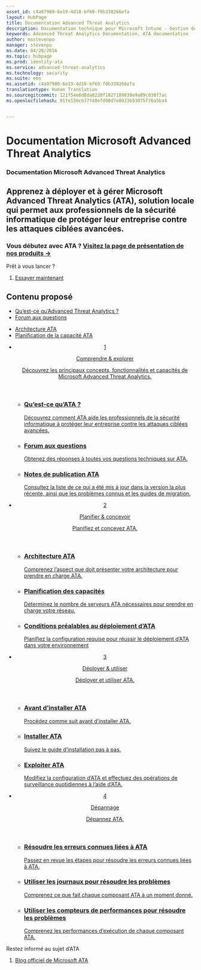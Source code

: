 ```yaml
---
asset_id: c4a97980-6e19-4d10-bf69-f0b338266efa
layout: HubPage
title: Documentation Advanced Threat Analytics
description: Documentation technique pour Microsoft Intune - Gestion des applications et des appareils mobiles
keywords: Advanced Threat Analytics Documentation, ATA documentation
author: msstevenpo
manager: stevenpo
ms.date: 04/28/2016
ms.topic: hubpage
ms.prod: identity-ata
ms.service: advanced-threat-analytics
ms.technology: security
ms.suite: ems
ms.assetid: c4a97980-6e19-4d10-bf69-f0b338266efa
translationtype: Human Translation
ms.sourcegitcommit: 121f54e6d8da8220f1827188039e9a89c038f7ac
ms.openlocfilehash: 91fe130cb37f40efd90d7e8023b93075f76a5ba4


---
```

# Documentation Microsoft Advanced Threat Analytics
<article id="main">
    <section id="hero-content">
      <h1>Documentation Microsoft Advanced Threat Analytics</h1>
      <h2>Apprenez à déployer et à gérer Microsoft Advanced Threat Analytics (ATA), solution locale qui permet aux professionnels de la sécurité informatique de protéger leur entreprise contre les attaques ciblées avancées.</h2>
      <h3>Vous débutez avec ATA ? <a href="http://go.microsoft.com/fwlink/?LinkId=816859" target="_blank">Visitez la page de présentation de nos produits &rarr;</a></h3>
    </section>
    <aside class="alert section-border">
      <p>Prêt à vous lancer ?</p>
      <ol class="action-list">
        <li><a href="https://www.microsoft.com/evalcenter/evaluate-microsoft-advanced-threat-analytics" target="_blank" class="button-bordered button-translucent">Essayer maintenant</a></li>
      </ol>
    </aside>
    <section id="featured" class="container">
      <h2 class="section-heading"><span class="icon icon-warning"></span> Contenu proposé</h2>
      <div class="features row">
        <ul class="column column-half">
          <li><a href="/advanced-threat-analytics/understand-explore/what-is-ata">Qu’est-ce qu’Advanced Threat Analytics ?</a></li>
          <li><a href="/advanced-threat-analytics/understand-explore/ata-technical-faq">Forum aux questions</a></li>
        </ul>
        <ul class="column column-half">
          <li><a href="/advanced-threat-analytics/plan-design/ata-architecture">Architecture ATA</a></li>
          <li><a href="/advanced-threat-analytics/plan-design/ata-capacity-planning">Planification de la capacité ATA</a></li>        </ul>
      </div>
    </section>
    <div id="journeys">
      <section class="container">
        <ul class="journeys-list">
          <li class="journey-step">
            <header class="journey-step-header row">
              <a href="/advanced-threat-analytics/understand-explore/what-is-ata">
                <div class="title column-third">
                  <span class="step-number">1</span>
                  <p>Comprendre &amp; explorer</p>
                </div>
                <p class="description column-two-thirds">Découvrez les principaux concepts, fonctionnalités et capacités de Microsoft Advanced Threat Analytics.
                </p>
              </a>
            </header>
            <section class="journey-step-elements content">
              <ul class="row">
                <li class="column-third">
                  <a href="/advanced-threat-analytics/understand-explore/what-is-ata">
                    <h3>Qu’est-ce qu’ATA ?</h3>
                    <p>Découvrez comment ATA aide les professionnels de la sécurité informatique à protéger leur entreprise contre les attaques ciblées avancées.</p>
                  </a>
                </li>
                <li class="column-third">
                  <a href="/advanced-threat-analytics/understand-explore/ata-technical-faq">
                    <h3>Forum aux questions</h3>
                    <p>Obtenez des réponses à toutes vos questions techniques sur ATA.</p>
                  </a>
                </li>
                <li class="column-third">
                  <a href="/advanced-threat-analytics/understand-explore/ata-release-notes">
                    <h3>Notes de publication ATA</h3>
                    <p>Consultez la liste de ce qui a été mis à jour dans la version la plus récente, ainsi que les problèmes connus et les guides de migration.</p>
                  </a>
                </li>
              </ul>
            </section>
          </li>
          <li class="journey-step">
            <header class="journey-step-header row">
              <a href="/advanced-threat-analytics/plan-design/ata-architecture">
                <div class="title column-third">
                  <span class="step-number">2</span>
                  <p>Planifier &amp; concevoir</p>
                </div>
                <p class="description column-two-thirds">Planifiez et concevez ATA.
                </p>
              </a>
            </header>
            <section class="journey-step-elements content">
              <ul class="row">
                <li class="column-third">
                  <a href="/advanced-threat-analytics/plan-design/ata-architecture">
                    <h3>Architecture ATA</h3>
                    <p>Comprenez l’aspect que doit présenter votre architecture pour prendre en charge ATA.</p>
                  </a>
                </li>
                <li class="column-third">
                  <a href="/advanced-threat-analytics/plan-design/ata-capacity-planning">
                    <h3>Planification des capacités</h3>
                    <p>Déterminez le nombre de serveurs ATA nécessaires pour prendre en charge votre réseau.</p>
                  </a>
                </li>
                <li class="column-third">
                  <a href="/advanced-threat-analytics/plan-design/ata-prerequisites">
                    <h3>Conditions préalables au déploiement d’ATA</h3>
                    <p>Planifiez la configuration requise pour réussir le déploiement d’ATA dans votre environnement</p>
                  </a>
                </li>
              </ul>
            </section>
          </li>
          <li class="journey-step">
            <header class="journey-step-header row">
              <a href="/advanced-threat-analytics/deploy-use/preinstall-ata">
                <div class="title column-third">
                  <span class="step-number">3</span>
                  <p>Déployer &amp; utiliser</p>
                </div>
                <p class="description column-two-thirds">Déployer et utiliser ATA.
                </p>
              </a>
            </header>
            <section class="journey-step-elements content">
              <ul class="row">
                <li class="column-third">
                  <a href="/advanced-threat-analytics/deploy-use/preinstall-ata">
                    <h3>Avant d’installer ATA</h3>
                    <p>Procédez comme suit avant d’installer ATA.</p>
                  </a>
                </li>
                <li class="column-third">
                  <a href="/advanced-threat-analytics/deploy-use/install-ata">
                    <h3>Installer ATA</h3>
                    <p>Suivez le guide d’installation pas à pas.</p>
                  </a>
                </li>
                <li class="column-third">
                  <a href="/advanced-threat-analytics/deploy-use/operate-ata">
                    <h3>Exploiter ATA</h3>
                    <p>Modifiez la configuration d’ATA et effectuez des opérations de surveillance quotidiennes à l’aide d’ATA.</p>
                  </a>
                </li>
            </section>
          </li>
          <li class="journey-step">
            <header class="journey-step-header row">
              <a href="/advanced-threat-analytics/troubleshoot/troubleshooting-ata-known-errors">
                <div class="title column-third">
                  <span class="step-number">4</span>
                  <p>Dépannage</p>
                </div>
                <p class="description column-two-thirds">Dépannez ATA.
                </p>
              </a>
            </header>
            <section class="journey-step-elements content">
              <ul class="row">
                <li class="column-third">
                  <a href="/advanced-threat-analytics/troubleshoot/troubleshooting-ata-known-errors">
                    <h3>Résoudre les erreurs connues liées à ATA</h3>
                    <p>Passez en revue les étapes pour résoudre les erreurs connues liées à ATA.</p>
                  </a>
                </li>
                <li class="column-third">
                  <a href="/advanced-threat-analytics/troubleshoot/troubleshooting-ata-using-logs">
                    <h3>Utiliser les journaux pour résoudre les problèmes</h3>
                    <p>Comprenez ce que fait chaque composant ATA à un moment donné.</p>
                  </a>
                </li>
                <li class="column-third">
                  <a href="/advanced-threat-analytics/troubleshoot/troubleshooting-ata-using-perf-counters">
                    <h3>Utiliser les compteurs de performances pour résoudre les problèmes</h3>
                    <p>Comprenez les performances d’exécution de chaque composant ATA.</p>
                  </a>
                </li>
              </ul>
            </section>
          </li>
        </ul>
      </section>
    </div>
    <aside class="alert alert-social">
      <p>Restez informé au sujet d’ATA</p>
      <ol class="action-list">
        <li><a href="http://blogs.technet.com/b/ata/" target="_blank" class="button-bordered button-translucent">Blog officiel de Microsoft ATA</a></li>
      </ol>
    </aside>
</article>



<!--HONumber=Jun16_HO5-->


